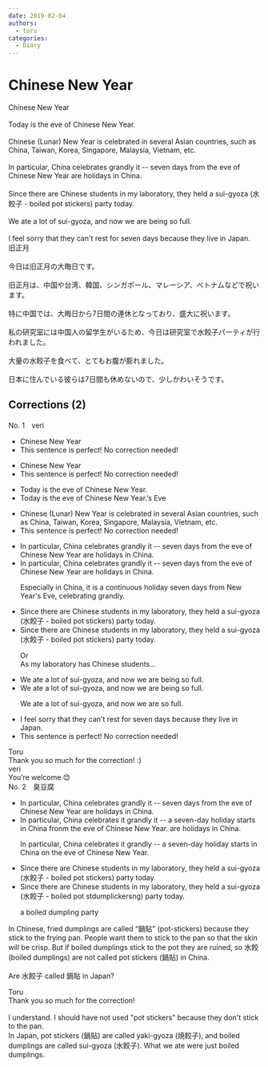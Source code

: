 ```yaml
---
date: 2019-02-04
authors:
  - toru
categories:
  - Diary
---
```


<h1 id="subject_show">Chinese New Year</h1>
<div class="date" hidden>Feb 4, 2019 23:00</div>
<div id="post"><div id="body_show_ori">
Chinese New Year<br/><br/>Today is the eve of Chinese New Year.<br/><br/>Chinese (Lunar) New Year is celebrated in several Asian countries, such as China, Taiwan, Korea, Singapore, Malaysia, Vietnam, etc.<br/><br/>In particular, China celebrates grandly it -- seven days from the eve of Chinese New Year are holidays in China.<br/><br/>Since there are Chinese students in my laboratory, they held a sui-gyoza (水餃子 - boiled pot stickers) party today.<br/><br/>We ate a lot of sui-gyoza, and now we are being so full.<br/><br/>I feel sorry that they can't rest for seven days because they live in Japan.
</div></div>

<!-- more -->

<div id="post_ja"><div id="body_show_mo">
旧正月<br/><br/>今日は旧正月の大晦日です。<br/><br/>旧正月は、中国や台湾、韓国、シンガポール、マレーシア、ベトナムなどで祝います。<br/><br/>特に中国では、大晦日から7日間の連休となっており、盛大に祝います。<br/><br/>私の研究室には中国人の留学生がいるため、今日は研究室で水餃子パーティが行われました。<br/><br/>大量の水餃子を食べて、とてもお腹が膨れました。<br/><br/>日本に住んでいる彼らは7日間も休めないので、少しかわいそうです。
</div></div>

## Corrections (2)
<div id="block"><div class="first_name"> No. 1　<span class="just_name">veri</span></div><div id="block2">
<ul class="correction_field">
<li class="incorrect">Chinese New Year</li>
<li class="corrected perfect">This sentence is perfect! No correction needed!</li>
</ul>
<ul class="correction_field">
<li class="incorrect">Chinese New Year</li>
<li class="corrected perfect">This sentence is perfect! No correction needed!</li>
</ul>
<ul class="correction_field">
<li class="incorrect">Today is the eve of Chinese New Year.</li>
<li class="corrected correct">
Today is <span class="f_gray"><span class="sline">the eve of </span></span>Chinese New Year<span class="f_gray"><span class="sline">.</span></span><span class="f_red">’s Eve</span>
</li>
</ul>
<ul class="correction_field">
<li class="incorrect">Chinese (Lunar) New Year is celebrated in several Asian countries, such as China, Taiwan, Korea, Singapore, Malaysia, Vietnam, etc.</li>
<li class="corrected perfect">This sentence is perfect! No correction needed!</li>
</ul>
<ul class="correction_field">
<li class="incorrect">In particular, China celebrates grandly it -- seven days from the eve of Chinese New Year are holidays in China.</li>
<li class="corrected correct">
In particular, China celebrates grandly it -- seven days from the eve of Chinese New Year are holidays in China.
<p class="correction_comment">Especially in China, it is a continuous holiday seven days from New Year's Eve, celebrating grandly.</p>
</li>
</ul>
<ul class="correction_field">
<li class="incorrect">Since there are Chinese students in my laboratory, they held a sui-gyoza (水餃子 - boiled pot stickers) party today.</li>
<li class="corrected correct">
Since there are Chinese students in my laboratory, they held a sui-gyoza (水餃子 - boiled pot stickers) party today.
<p class="correction_comment">Or<br/>As my laboratory has Chinese students...</p>
</li>
</ul>
<ul class="correction_field">
<li class="incorrect">We ate a lot of sui-gyoza, and now we are being so full.</li>
<li class="corrected correct">
We ate a lot of sui-gyoza, and now we are <span class="f_gray"><span class="sline">being </span></span>so full.
<p class="correction_comment">We ate a lot of sui-gyoza, and now we are so full.</p>
</li>
</ul>
<ul class="correction_field">
<li class="incorrect">I feel sorry that they can't rest for seven days because they live in Japan.</li>
<li class="corrected perfect">This sentence is perfect! No correction needed!</li>
</ul>
</div><div class="name"><span class="just_name">Toru</span><br>
Thank you so much for the correction! :)
</div>
<div class="name"><span class="just_name">veri</span><br>
You’re welcome 😊 
</div>
</div>
<div id="block"><div class="first_name"> No. 2　<span class="just_name">臭豆腐</span></div><div id="block2">
<ul class="correction_field">
<li class="incorrect">In particular, China celebrates grandly it -- seven days from the eve of Chinese New Year are holidays in China.</li>
<li class="corrected correct">
In particular, China celebrates <span class="f_red">it </span>grandly <span class="f_gray"><span class="sline">it </span></span>-- <span class="f_red">a </span>seven<span class="f_red">-day</span> <span class="f_red">holi</span>day<span class="f_red"> </span>s<span class="f_red">tarts</span> <span class="f_red">in China  </span><span class="f_gray"><span class="sline">fr</span></span>o<span class="f_red">n</span><span class="f_gray"><span class="sline">m</span></span> the eve of Chinese New Year<span class="f_red">.</span> <span class="f_gray"><span class="sline">are holidays in China.</span></span>
<p class="correction_comment">In particular, China celebrates it grandly -- a seven-day holiday starts in China  on the eve of Chinese New Year.</p>
</li>
</ul>
<ul class="correction_field">
<li class="incorrect">Since there are Chinese students in my laboratory, they held a sui-gyoza (水餃子 - boiled pot stickers) party today.</li>
<li class="corrected correct">
Since there are Chinese students in my laboratory, they held a sui-gyoza (水餃子 - boiled <span class="f_gray"><span class="sline">pot</span></span> <span class="f_gray"><span class="sline">st</span></span><span class="f_red">dumpl</span>i<span class="f_gray"><span class="sline">ckers</span></span><span class="f_red">ng</span>) party today.
<p class="correction_comment">a boiled dumpling party</p>
</li>
</ul>
<p class="comment_small">
 In Chinese, fried dumplings are called “鍋貼” (pot-stickers) because they stick to the frying pan. People want them to stick to the pan so that the skin will be crisp. But if boiled dumplings stick to the pot they are ruined, so 水餃 (boiled dumplings) are not called pot stickers (鍋貼) in China.
 <br/>
 <br/>
 Are 水餃子 called 鍋貼 in Japan?
</p>

</div><div class="name"><span class="just_name">Toru</span><br>
Thank you so much for the correction!<br/><br/>I understand. I should have not used "pot stickers" because they don't stick to the pan.<br/>In Japan, pot stickers (鍋貼) are called yaki-gyoza (焼餃子), and boiled dumplings are called sui-gyoza (水餃子). What we ate were just boiled dumplings.
</div>
</div>
